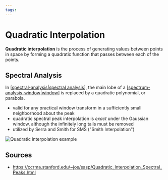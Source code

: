 ```yaml
---
tags:
---
```


# Quadratic Interpolation

**Quadratic interpolation** is the process of generating values between points in space by forming a quadratic function that passes between each of the points.

## Spectral Analysis

In [[spectral-analysis|spectral analysis]], the main lobe of a [[spectrum-analysis-window|window]] is replaced by a quadratic polynomial, or parabola.

- valid for any practical window transform in a sufficiently small neighborhood about the peak
- quadratic spectral peak interpolation is _exact_ under the Gaussian window, although the infinitely long tails must be removed
- utilized by Serra and Smith for SMS ("Smith Interpolation")

![Quadratic interpolation example](/attachments/quadratic-interpolation-example.png)

## Sources

- <https://ccrma.stanford.edu/~jos/sasp/Quadratic_Interpolation_Spectral_Peaks.html>

[//begin]: # "Autogenerated link references for markdown compatibility"
[spectral-analysis|spectral analysis]: spectral-analysis "Spectral Analysis"
[spectrum-analysis-window|window]: spectrum-analysis-window "Spectrum Analysis Window"
[//end]: # "Autogenerated link references"
